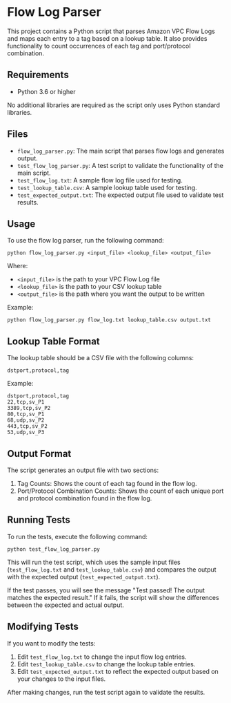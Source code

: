 # Flow Log Parser

This project contains a Python script that parses Amazon VPC Flow Logs and maps each entry to a tag based on a lookup table. It also provides functionality to count occurrences of each tag and port/protocol combination.

## Requirements

- Python 3.6 or higher

No additional libraries are required as the script only uses Python standard libraries.

## Files

- `flow_log_parser.py`: The main script that parses flow logs and generates output.
- `test_flow_log_parser.py`: A test script to validate the functionality of the main script.
- `test_flow_log.txt`: A sample flow log file used for testing.
- `test_lookup_table.csv`: A sample lookup table used for testing.
- `test_expected_output.txt`: The expected output file used to validate test results.

## Usage

To use the flow log parser, run the following command:

```
python flow_log_parser.py <input_file> <lookup_file> <output_file>
```

Where:
- `<input_file>` is the path to your VPC Flow Log file
- `<lookup_file>` is the path to your CSV lookup table
- `<output_file>` is the path where you want the output to be written

Example:
```
python flow_log_parser.py flow_log.txt lookup_table.csv output.txt
```

## Lookup Table Format

The lookup table should be a CSV file with the following columns:
```
dstport,protocol,tag
```

Example:
```
dstport,protocol,tag
22,tcp,sv_P1
3389,tcp,sv_P2
80,tcp,sv_P1
68,udp,sv_P2
443,tcp,sv_P2
53,udp,sv_P3
```

## Output Format

The script generates an output file with two sections:

1. Tag Counts: Shows the count of each tag found in the flow log.
2. Port/Protocol Combination Counts: Shows the count of each unique port and protocol combination found in the flow log.

## Running Tests

To run the tests, execute the following command:

```
python test_flow_log_parser.py
```

This will run the test script, which uses the sample input files (`test_flow_log.txt` and `test_lookup_table.csv`) and compares the output with the expected output (`test_expected_output.txt`).

If the test passes, you will see the message "Test passed! The output matches the expected result." If it fails, the script will show the differences between the expected and actual output.

## Modifying Tests

If you want to modify the tests:

1. Edit `test_flow_log.txt` to change the input flow log entries.
2. Edit `test_lookup_table.csv` to change the lookup table entries.
3. Edit `test_expected_output.txt` to reflect the expected output based on your changes to the input files.

After making changes, run the test script again to validate the results.
